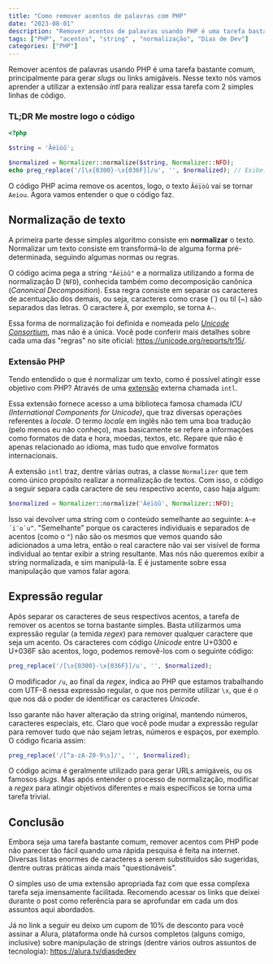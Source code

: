 ```yaml
---
title: "Como remover acentos de palavras com PHP"
date: "2023-08-01"
description: "Remover acentos de palavras usando PHP é uma tarefa bastante comum, principalmente para gerar _slugs_ ou links amigáveis. Entenda nesse texto como você pode usar PHP para remover acentos de textos."
tags: ["PHP", "acentos", "string" , "normalização", "Dias de Dev"]
categories: ["PHP"]
---
```


Remover acentos de palavras usando PHP é uma tarefa bastante comum, principalmente para gerar _slugs_ ou links amigáveis. Nesse texto nós vamos aprender a utilizar a extensão _intl_ para realizar essa tarefa com 2 simples linhas de código.

### TL;DR Me mostre logo o código

```php
<?php

$string = 'Ãéïòû';

$normalized = Normalizer::normalize($string, Normalizer::NFD);
echo preg_replace('/[\x{0300}-\x{036F}]/u', '', $normalized); // Exibe: Aeiou

```

O código PHP acima remove os acentos, logo, o texto `Ãéïòû` vai se tornar `Aeiou`. Agora vamos entender o que o código faz.

## Normalização de texto

A primeira parte desse simples algoritmo consiste em **normalizar** o texto. Normalizar um texto consiste em transformá-lo de alguma forma pré-determinada, seguindo algumas normas ou regras.

O código acima pega a string `"Ãéïòû"` e a normaliza utilizando a forma de normalização D (`NFD`), conhecida também como decomposição canônica (_Canonical Decomposition_). Essa regra consiste em separar os caracteres de acentuação dos demais, ou seja, caracteres como crase (\`) ou til (~) são separados das letras. O caractere `Ã`, por exemplo, se torna `A~`.

Essa forma de normalização foi definida e nomeada pelo [_Unicode Consortium_](/2021-08-24-charsets-e-encodings-como-strings-funcionam/), mas não é a única. Você pode conferir mais detalhes sobre cada uma das "regras" no site oficial: <https://unicode.org/reports/tr15/>.

<ins class="adsbygoogle"
style="display:block; text-align:center;"
data-ad-layout="in-article"
data-ad-format="fluid"
data-ad-client="ca-pub-8918461095244552"
data-ad-slot="2366637560"></ins>
<script>
     (adsbygoogle = window.adsbygoogle || []).push({});
</script>

### Extensão PHP

Tendo entendido o que é normalizar um texto, como é possível atingir esse objetivo com PHP? Através de uma [extensão](/2022-02-13-extensoes-php/) externa chamada `intl`.

Essa extensão fornece acesso a uma biblioteca famosa chamada _ICU (International Components for Unicode)_, que traz diversas operações referentes a _locale_. O termo _locale_ em inglês não tem uma boa tradução (pelo menos eu não conheço), mas basicamente se refere a informações como formatos de data e hora, moedas, textos, etc. Repare que não é apenas relacionado ao idioma, mas tudo que envolve formatos internacionais.

A extensão `intl` traz, dentre várias outras, a classe `Normalizer` que tem como único propósito realizar a normalização de textos. Com isso, o código a seguir separa cada caractere de seu respectivo acento, caso haja algum:

```php
$normalized = Normalizer::normalize('Ãéïòû', Normalizer::NFD);
```

Isso vai devolver uma string com o conteúdo semelhante ao seguinte: ``A~e´i¨o`u^``. "Semelhante" porque os caracteres individuais e separados de acentos (como o `^`) não são os mesmos que vemos quando são adicionados a uma letra, então o real caractere não vai ser visível de forma individual ao tentar exibir a string resultante. Mas nós não queremos exibir a string normalizada, e sim manipulá-la. E é justamente sobre essa manipulação que vamos falar agora.

## Expressão regular

Após separar os caracteres de seus respectivos acentos, a tarefa de remover os acentos se torna bastante simples. Basta utilizarmos uma expressão regular (a temida _regex_) para remover qualquer caractere que seja um acento. Os caracteres com código _Unicode_ entre U+0300 e U+036F são acentos, logo, podemos removê-los com o seguinte código:

```php
preg_replace('/[\x{0300}-\x{036F}]/u', '', $normalized);
```

O modificador `/u`, ao final da _regex_, indica ao PHP que estamos trabalhando com UTF-8 nessa expressão regular, o que nos permite utilizar `\x`, que é o que nos dá o poder de identificar os caracteres _Unicode_.

Isso garante não haver alteração da string original, mantendo números, caracteres especiais, etc. Claro que você pode mudar a expressão regular para remover tudo que não sejam letras, números e espaços, por exemplo. O código ficaria assim:

```php
preg_replace('/[^a-zA-Z0-9\s]/', '', $normalized);
```

O código acima é geralmente utilizado para gerar URLs amigáveis, ou os famosos _slugs_. Mas após entender o processo de normalização, modificar a _regex_ para atingir objetivos diferentes e mais específicos se torna uma tarefa trivial.

## Conclusão

Embora seja uma tarefa bastante comum, remover acentos com PHP pode não parecer tão fácil quando uma rápida pesquisa é feita na internet. Diversas listas enormes de caracteres a serem substituídos são sugeridas, dentre outras práticas ainda mais "questionáveis".

O simples uso de uma extensão apropriada faz com que essa complexa tarefa seja imensamente facilitada. Recomendo acessar os links que deixei durante o post como referência para se aprofundar em cada um dos assuntos aqui abordados.

Já no link a seguir eu deixo um cupom de 10% de desconto para você assinar a Alura, plataforma onde há cursos completos (alguns comigo, inclusive) sobre manipulação de strings (dentre vários outros assuntos de tecnologia):
<https://alura.tv/diasdedev>
